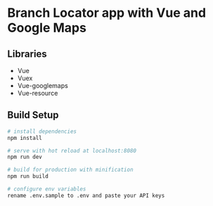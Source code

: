 
# Branch Locator app with Vue and Google Maps


## Libraries
- Vue
- Vuex
- Vue-googlemaps
- Vue-resource

## Build Setup

``` bash
# install dependencies
npm install

# serve with hot reload at localhost:8080
npm run dev

# build for production with minification
npm run build

# configure env variables
rename .env.sample to .env and paste your API keys

```
